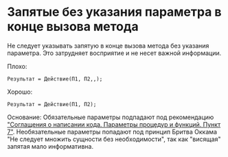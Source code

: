 # Запятые без указания параметра в конце вызова метода

Не следует указывать запятую в конце вызова метода без указания параметра. Это затрудняет восприятие и не несет важной информации.

Плохо:

```bsl
Результат = Действие(П1, П2,,);
```

Хорошо:

```bsl
Результат = Действие(П1, П2);
```

Основание:
Обязательные параметры подпадают под рекомендацию ["Соглащения о написании кода. Параметры процедур и функций. Пункт 7"](https://its.1c.ru/db/v8std#content:640:hdoc).
Необязательные параметры попадают под принцип Бритва Оккама "Не следует множить сущности без необходимости", так как "висящая" запятая мало информативна.

